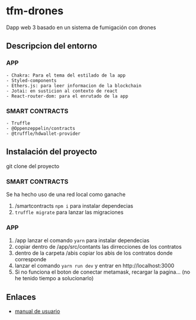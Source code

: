 # tfm-drones

Dapp web 3 basado en un sistema de fumigación con drones

## Descripcion del entorno

### APP

    - Chakra: Para el tema del estilado de la app
    - Styled-components
    - Ethers.js: para leer informacion de la blockchain
    - Jotai: en susticion al contexto de react
    - React-router-dom: para el enrutado de la app

### SMART CONTRACTS

    - Truffle
    - @Oppenzeppelin/contracts
    - @truffle/hdwallet-provider

## Instalación del proyecto

git clone del proyecto

### SMART CONTRACTS

Se ha hecho uso de una red local como ganache

1. /smartcontracts `npm i` para instalar dependecias
2. `truffle migrate` para lanzar las migraciones

### APP

1. /app lanzar el comando `yarn` para instalar dependecias
2. copiar dentro de /app/src/contants las dirrecciones de los contratos
3. dentro de la carpeta /abis copiar los abis de los contratos donde corresponde
4. lanzar el comando `yarn run dev` y entrar en http://localhost:3000
5. Si no funciona el boton de conectar metamask, recargar la pagina... (no he tenido tiempo a solucionarlo)

## Enlaces

- [manual de usuario](https://github.com/Scostta/tfm-drones/blob/master/Manual.md)
